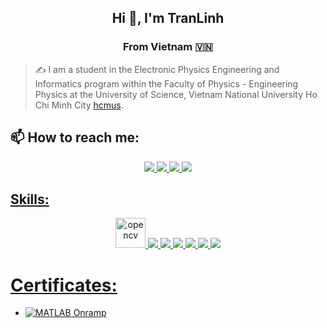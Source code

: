 <h2 align="center">Hi 👋, I'm TranLinh</h2>
<p align="center">
  <h3 align="center">From Vietnam 🇻🇳 </h3>
</p>

> ✍ I am a student in the Electronic Physics Engineering and Informatics program within the Faculty of Physics - Engineering Physics at the University of Science, Vietnam National University Ho Chi Minh City  [hcmus](https://hcmus.edu.vn/).

## 📫 How to reach me:

<p align="center">
  <a href="https://www.facebook.com/tranlinh0333" alt="Facebook">
    <img src="https://img.icons8.com/fluent/48/000000/facebook-new.png" target="_blank" />
  </a> 
  <a href="https://github.com/Tranlinh15" alt="Github">
    <img src="https://img.icons8.com/fluent/48/000000/github.png"/>
  </a>
  <a href="tranlinh111503@gmail.com" alt="Email">
    <img src="https://img.icons8.com/fluent/48/000000/mailing.png"/>
  </a>
  <a href="www.linkedin.com/in/tranvanlinh2003" alt="Linked">
    <img src="https://upload.wikimedia.org/wikipedia/commons/a/aa/LinkedIn_2021.svg">
</p>

## Skills:
<p align="center">
  <img src="https://www.vectorlogo.zone/logos/opencv/opencv-icon.svg" alt="opencv" width="48" height="48"/> 
  <img src="https://img.icons8.com/color/48/000000/mysql-logo.png"/>
  <img src="https://img.icons8.com/fluent/48/000000/matlab.png"/>
  <img src="https://img.icons8.com/color/48/000000/git.png"/>
  <img src="https://img.icons8.com/color/48/000000/visual-studio-code-2019.png"/>
  <img src="https://img.icons8.com/color/48/null/visual-studio--v2.png"/>
  <img src="https://img.icons8.com/color/48/000000/trello.png"/>
</p>

# Certificates:
- [![MATLAB](https://img.shields.io/badge/-MATLAB-orange) Onramp](https://drive.google.com/file/d/1cB4FD3XkOR6f7cgd9efYhfxLQuVtfzbO/view?usp=sharing)
